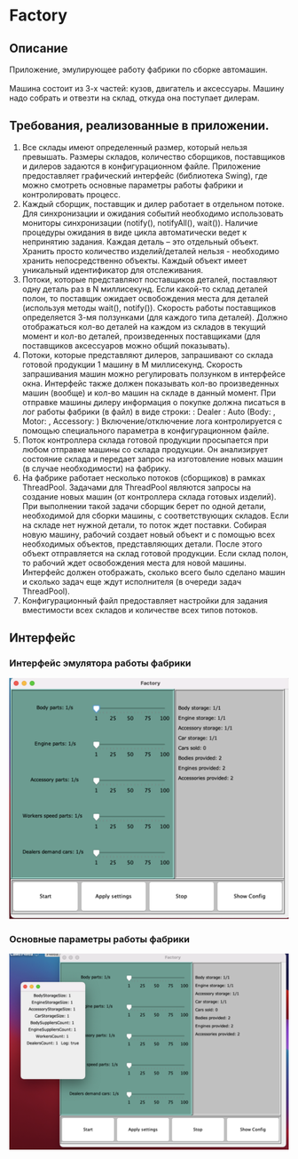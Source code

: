 # Factory

## Описание
  Приложение, эмулирующее работу фабрики по сборке автомашин. <br>
  <br>
  Машина состоит из 3-х частей: кузов, двигатель и аксессуары. Машину надо собрать и отвезти на склад, откуда она поступает дилерам. <br>
## Требования, реализованные в приложении.
1. Все склады имеют определенный размер, который нельзя превышать. Размеры складов, количество сборщиков, поставщиков и дилеров задаются в конфигурационном файле. Приложение предоставляет графический интерфейс (библиотека Swing), где можно смотреть основные параметры работы фабрики и контролировать процесс.
3. Каждый сборщик, поставщик и дилер работает в отдельном потоке. Для синхронизации и ожидания событий необходимо использовать мониторы синхронизации (notify(), notifyAll(), wait()). Наличие процедуры ожидания в виде цикла автоматически ведет к непринятию задания. Каждая деталь – это отдельный объект. Хранить просто количество изделий/деталей нельзя - необходимо хранить непосредственно объекты. Каждый объект имеет уникальный идентификатор для отслеживания.
4. Потоки, которые представляют поставщиков деталей, поставляют одну деталь раз в N миллисекунд. Если какой-то склад деталей полон, то поставщик ожидает освобождения места для деталей (используя методы wait(), notify()). Скорость работы поставщиков определяется 3-мя ползунками (для каждого типа деталей). Должно отображаться кол-во деталей на каждом из складов в текущий момент и кол-во деталей, произведенных поставщиками (для поставщиков аксессуаров можно общий показывать).
5. Потоки, которые представляют дилеров, запрашивают со склада готовой продукции 1 машину в M миллисекунд. Скорость запрашивания машин можно регулировать ползунком в интерфейсе окна. Интерфейс также должен показывать кол-во произведенных машин (вообще) и кол-во машин на складе в данный момент. При отправке машины дилеру информация о покупке должна писаться в лог работы фабрики (в файл) в виде строки:
<Time>: Dealer <Number>: Auto <ID> (Body: <ID>, Motor: <ID>, Accessory: <ID>) Включение/отключение лога контролируется с помощью специального параметра в конфигурационном файле.
5. Поток контроллера склада готовой продукции просыпается при любом отправке машины со склада продукции. Он анализирует состояние склада и передает запрос на изготовление новых машин (в случае необходимости) на фабрику.
6. На фабрике работает несколько потоков (сборщиков) в рамках ThreadPool. Задачами для ThreadPool являются запросы на создание новых машин (от контроллера склада готовых изделий). При выполнении такой задачи сборщик
берет по одной детали, необходимой для сборки машины, с соответствующих складов. Если на складе нет нужной детали, то поток ждет поставки. Собирая новую машину, рабочий создает новый объект и с помощью всех необходимых объектов, представляющих детали. После этого объект отправляется на склад готовой продукции. Если склад полон, то рабочий ждет освобождения места для новой машины. Интерфейс должен отображать, сколько всего было сделано машин и сколько задач еще ждут исполнителя (в очереди задач ThreadPool).
7. Конфигурационный файл предоставляет настройки для задания вместимости всех складов и количестве всех типов потоков.
## Интерфейс
  ### Интерфейс эмулятора работы фабрики
  
  ![image](https://github.com/ElenKor/Factory/blob/main/src/1.png)
  
  ### Основные параметры работы фабрики
  ![image](https://github.com/ElenKor/Factory/blob/main/src/2.png)
